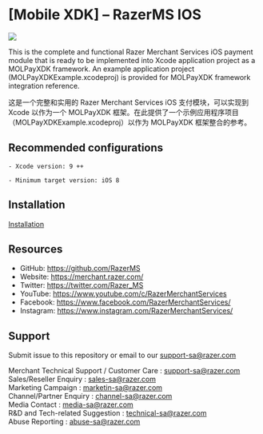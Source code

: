 <!--
# license: Copyright © 2011-2019 MOLPay Sdn Bhd. All Rights Reserved. 
-->

# [Mobile XDK] – RazerMS IOS

<img src="https://user-images.githubusercontent.com/38641542/74424311-a9d64000-4e8c-11ea-8d80-d811cfe66972.jpg">

This is the complete and functional Razer Merchant Services iOS payment module that is ready to be implemented into Xcode application project as a MOLPayXDK framework. An example application project (MOLPayXDKExample.xcodeproj) is provided for MOLPayXDK framework integration reference.

这是一个完整和实用的 Razer Merchant Services iOS 支付模块，可以实现到 Xcode 以作为一个 MOLPayXDK 框架。在此提供了一个示例应用程序项目（MOLPayXDKExample.xcodeproj）以作为 MOLPayXDK 框架整合的参考。

## Recommended configurations

    - Xcode version: 9 ++
    
    - Minimum target version: iOS 8

## Installation

[Installation](https://github.com/RazerMS/rms-mobile-xdk-ios/wiki/Installation-Guidance)


## Resources

- GitHub:     https://github.com/RazerMS
- Website:    https://merchant.razer.com/
- Twitter:    https://twitter.com/Razer_MS
- YouTube:    https://www.youtube.com/c/RazerMerchantServices
- Facebook:   https://www.facebook.com/RazerMerchantServices/
- Instagram:  https://www.instagram.com/RazerMerchantServices/


## Support

Submit issue to this repository or email to our support-sa@razer.com

Merchant Technical Support / Customer Care : support-sa@razer.com<br>
Sales/Reseller Enquiry : sales-sa@razer.com<br>
Marketing Campaign : marketin-sa@razer.com<br>
Channel/Partner Enquiry : channel-sa@razer.com<br>
Media Contact : media-sa@razer.com<br>
R&D and Tech-related Suggestion : technical-sa@razer.com<br>
Abuse Reporting : abuse-sa@razer.com

